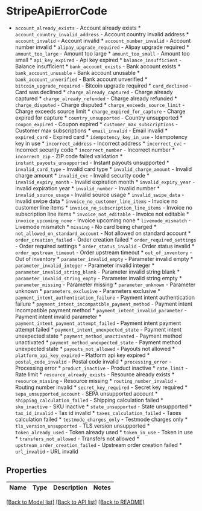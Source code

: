 # StripeApiErrorCode

* `account_already_exists` - Account already exists * `account_country_invalid_address` - Account country invalid address * `account_invalid` - Account invalid * `account_number_invalid` - Account number invalid * `alipay_upgrade_required` - Alipay upgrade required * `amount_too_large` - Amount too large * `amount_too_small` - Amount too small * `api_key_expired` - Api key expired * `balance_insufficient` - Balance insufficient * `bank_account_exists` - Bank account exists * `bank_account_unusable` - Bank account unusable * `bank_account_unverified` - Bank account unverified * `bitcoin_upgrade_required` - Bitcoin upgrade required * `card_declined` - Card was declined * `charge_already_captured` - Charge already captured * `charge_already_refunded` - Charge already refunded * `charge_disputed` - Charge disputed * `charge_exceeds_source_limit` - Charge exceeds source limit * `charge_expired_for_capture` - Charge expired for capture * `country_unsupported` - Country unsupported * `coupon_expired` - Coupon expired * `customer_max_subscriptions` - Customer max subscriptions * `email_invalid` - Email invalid * `expired_card` - Expired card * `idempotency_key_in_use` - Idempotency key in use * `incorrect_address` - Incorrect address * `incorrect_cvc` - Incorrect security code * `incorrect_number` - Incorrect number * `incorrect_zip` - ZIP code failed validation * `instant_payouts_unsupported` - Instant payouts unsupported * `invalid_card_type` - Invalid card type * `invalid_charge_amount` - Invalid charge amount * `invalid_cvc` - Invalid security code * `invalid_expiry_month` - Invalid expiration month * `invalid_expiry_year` - Invalid expiration year * `invalid_number` - Invalid number * `invalid_source_usage` - Invalid source usage * `invalid_swipe_data` - Invalid swipe data * `invoice_no_customer_line_items` - Invoice no customer line items * `invoice_no_subscription_line_items` - Invoice no subscription line items * `invoice_not_editable` - Invoice not editable * `invoice_upcoming_none` - Invoice upcoming none * `livemode_mismatch` - Livemode mismatch * `missing` - No card being charged * `not_allowed_on_standard_account` - Not allowed on standard account * `order_creation_failed` - Order creation failed * `order_required_settings` - Order required settings * `order_status_invalid` - Order status invalid * `order_upstream_timeout` - Order upstream timeout * `out_of_inventory` - Out of inventory * `parameter_invalid_empty` - Parameter invalid empty * `parameter_invalid_integer` - Parameter invalid integer * `parameter_invalid_string_blank` - Parameter invalid string blank * `parameter_invalid_string_empty` - Parameter invalid string empty * `parameter_missing` - Parameter missing * `parameter_unknown` - Parameter unknown * `parameters_exclusive` - Parameters exclusive * `payment_intent_authentication_failure` - Payment intent authentication failure * `payment_intent_incompatible_payment_method` - Payment intent incompatible payment method * `payment_intent_invalid_parameter` - Payment intent invalid parameter * `payment_intent_payment_attempt_failed` - Payment intent payment attempt failed * `payment_intent_unexpected_state` - Payment intent unexpected state * `payment_method_unactivated` - Payment method unactivated * `payment_method_unexpected_state` - Payment method unexpected state * `payouts_not_allowed` - Payouts not allowed * `platform_api_key_expired` - Platform api key expired * `postal_code_invalid` - Postal code invalid * `processing_error` - Processing error * `product_inactive` - Product inactive * `rate_limit` - Rate limit * `resource_already_exists` - Resource already exists * `resource_missing` - Resource missing * `routing_number_invalid` - Routing number invalid * `secret_key_required` - Secret key required * `sepa_unsupported_account` - SEPA unsupported account * `shipping_calculation_failed` - Shipping calculation failed * `sku_inactive` - SKU inactive * `state_unsupported` - State unsupported * `tax_id_invalid` - Tax id invalid * `taxes_calculation_failed` - Taxes calculation failed * `testmode_charges_only` - Testmode charges only * `tls_version_unsupported` - TLS version unsupported * `token_already_used` - Token already used * `token_in_use` - Token in use * `transfers_not_allowed` - Transfers not allowed * `upstream_order_creation_failed` - Upstream order creation failed * `url_invalid` - URL invalid

## Properties
Name | Type | Description | Notes
------------ | ------------- | ------------- | -------------

[[Back to Model list]](../README.md#documentation-for-models) [[Back to API list]](../README.md#documentation-for-api-endpoints) [[Back to README]](../README.md)


